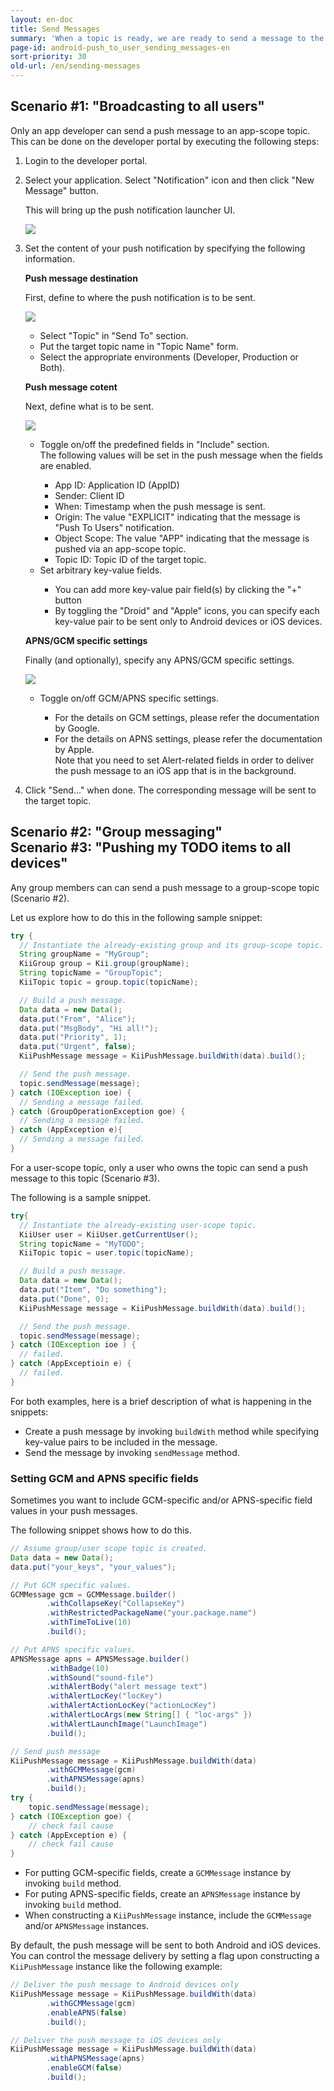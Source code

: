 ```yaml
---
layout: en-doc
title: Send Messages
summary: 'When a topic is ready, we are ready to send a message to the topic.  The message sent to the topic will be pushed to the topic subscribers.<BR />Let us see how we can send a push message on each of our sample scenarios.'
page-id: android-push_to_user_sending_messages-en
sort-priority: 30
old-url: /en/sending-messages
---
```


## Scenario #1: "Broadcasting to all users"

Only an app developer can send a push message to an app-scope topic.  This can be done on the developer portal by executing the following steps:

1. Login to the developer portal.
2. Select your application.  Select "Notification" icon and then click "New Message" button.

   This will bring up the push notification launcher UI.

   ![](01.png)

3. Set the content of your push notification by specifying the following information.

    **Push message destination**

    First, define to where the push notification is to be sent.

    ![](02.png)

    <UL>
        <LI>Select "Topic" in "Send To" section.</LI>
        <LI>Put the target topic name in "Topic Name" form.</LI>
        <LI>Select the appropriate environments (Developer, Production or Both).</LI>
    </UL>
 
    **Push message cotent**

    Next, define what is to be sent.

    ![](03.png)

    <UL>
        <LI>Toggle on/off the predefined fields in "Include" section.<BR />The following values will be set in the push message when the fields are enabled.</LI>
        <UL>
            <LI>App ID: Application ID (AppID) </LI>
            <LI>Sender: Client ID</LI>
            <LI>When: Timestamp when the push message is sent.</LI>
            <LI>Origin: The value "EXPLICIT" indicating that the message is "Push To Users" notification.</LI>
            <LI>Object Scope: The value "APP" indicating that the message is pushed via an app-scope topic.</LI>
            <LI>Topic ID: Topic ID of the target topic.</LI>
        </UL>
        <LI>Set arbitrary key-value fields.</LI>
        <UL>
            <LI>You can add more key-value pair field(s) by clicking the "+" button</LI>
            <LI>By toggling the "Droid" and "Apple" icons, you can specify each key-value pair to be sent only to Android devices or iOS devices.</LI>
        </UL>

    </UL>

    **APNS/GCM specific settings**

    Finally (and optionally), specify any APNS/GCM specific settings.

    ![](04.png)

    <UL>
        <LI>Toggle on/off GCM/APNS specific settings.</LI>
        <UL>
            <LI>For the details on GCM settings, please refer the documentation by Google.</LI>
            <LI>For the details on APNS settings, please refer the documentation by Apple.<BR />Note that you need to set Alert-related fields in order to deliver the push message to an iOS app that is in the background.</LI>
        </UL>
    </UL>

4. Click "Send..." when done.  The corresponding message will be sent to the target topic.

## Scenario #2: "Group messaging" <BR />Scenario #3: "Pushing my TODO items to all devices"

Any group members can can send a push message to a group-scope topic (Scenario #2).

Let us explore how to do this in the following sample snippet:

```java
try {
  // Instantiate the already-existing group and its group-scope topic.
  String groupName = "MyGroup";
  KiiGroup group = Kii.group(groupName);
  String topicName = "GroupTopic";
  KiiTopic topic = group.topic(topicName);

  // Build a push message.
  Data data = new Data();
  data.put("From", "Alice");
  data.put("MsgBody", "Hi all!");
  data.put("Priority", 1);
  data.put("Urgent", false);
  KiiPushMessage message = KiiPushMessage.buildWith(data).build();

  // Send the push message.
  topic.sendMessage(message);
} catch (IOException ioe) {
  // Sending a message failed.
} catch (GroupOperationException goe) {
  // Sending a message failed.
} catch (AppException e){
  // Sending a message failed.
}
```

For a user-scope topic, only a user who owns the topic can send a push message to this topic (Scenario #3).

The following is a sample snippet.

```java
try{
  // Instantiate the already-existing user-scope topic.
  KiiUser user = KiiUser.getCurrentUser();
  String topicName = "MyTODO";
  KiiTopic topic = user.topic(topicName);

  // Build a push message.
  Data data = new Data();
  data.put("Item", "Do something");
  data.put("Done", 0);
  KiiPushMessage message = KiiPushMessage.buildWith(data).build();

  // Send the push message.
  topic.sendMessage(message);
} catch (IOException ioe ) {
  // failed.
} catch (AppExceptioin e) {
  // failed.
}
```

For both examples, here is a brief description of what is happening in the snippets:

* Create a push message by invoking `buildWith` method while specifying key-value pairs to be included in the message.
* Send the message by invoking `sendMessage` method.


### Setting GCM and APNS specific fields

Sometimes you want to include GCM-specific and/or APNS-specific field values in your push messages.

The following snippet shows how to do this.

```java
// Assume group/user scope topic is created.
Data data = new Data();
data.put("your_keys", "your_values");

// Put GCM specific values.
GCMMessage gcm = GCMMessage.builder()
        .withCollapseKey("CollapseKey")
        .withRestrictedPackageName("your.package.name")
        .withTimeToLive(10)
        .build();

// Put APNS specific values.
APNSMessage apns = APNSMessage.builder()
        .withBadge(10)
        .withSound("sound-file")
        .withAlertBody("alert message text")
        .withAlertLocKey("locKey")
        .withAlertActionLocKey("actionLocKey")
        .withAlertLocArgs(new String[] { "loc-args" })
        .withAlertLaunchImage("LaunchImage")
        .build();

// Send push message
KiiPushMessage message = KiiPushMessage.buildWith(data)
        .withGCMMessage(gcm)
        .withAPNSMessage(apns)
        .build();
try {        
    topic.sendMessage(message);
} catch (IOException goe) {
    // check fail cause
} catch (AppException e) {
    // check fail cause
}
```

* For putting GCM-specific fields, create a `GCMMessage` instance by invoking `build` method.
* For puting APNS-specific fields, create an `APNSMessage` instance by invoking `build` method.
* When constructing a `KiiPushMessage` instance, include the `GCMMessage` and/or `APNSMessage` instances.

By default, the push message will be sent to both Android and iOS devices.  You can control the message delivery by setting a flag upon constructing a `KiiPushMessage` instance like the following example:

```java
// Deliver the push message to Android devices only
KiiPushMessage message = KiiPushMessage.buildWith(data)
        .withGCMMessage(gcm)
        .enableAPNS(false)
        .build();

// Deliver the push message to iOS devices only
KiiPushMessage message = KiiPushMessage.buildWith(data)
        .withAPNSMessage(apns)
        .enableGCM(false)
        .build();

```